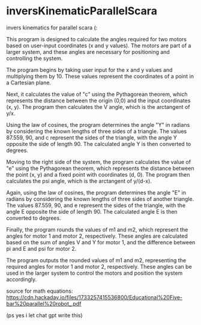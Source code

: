 # inversKinematicParallelScara
invers kinematics for parallel scara (:

This program is designed to calculate the angles required for two motors based on user-input coordinates (x and y values). The motors are part of a larger system, and these angles are necessary for positioning and controlling the system.

The program begins by taking user input for the x and y values and multiplying them by 10. These values represent the coordinates of a point in a Cartesian plane.

Next, it calculates the value of "c" using the Pythagorean theorem, which represents the distance between the origin (0,0) and the input coordinates (x, y). The program then calculates the V angle, which is the arctangent of y/x.

Using the law of cosines, the program determines the angle "Y" in radians by considering the known lengths of three sides of a triangle. The values 87.559, 90, and c represent the sides of the triangle, with the angle Y opposite the side of length 90. The calculated angle Y is then converted to degrees.

Moving to the right side of the system, the program calculates the value of "e" using the Pythagorean theorem, which represents the distance between the point (x, y) and a fixed point with coordinates (d, 0). The program then calculates the psi angle, which is the arctangent of y/(d-x).

Again, using the law of cosines, the program determines the angle "E" in radians by considering the known lengths of three sides of another triangle. The values 87.559, 90, and e represent the sides of the triangle, with the angle E opposite the side of length 90. The calculated angle E is then converted to degrees.

Finally, the program rounds the values of m1 and m2, which represent the angles for motor 1 and motor 2, respectively. These angles are calculated based on the sum of angles V and Y for motor 1, and the difference between pi and E and psi for motor 2.

The program outputs the rounded values of m1 and m2, representing the required angles for motor 1 and motor 2, respectively. These angles can be used in the larger system to control the motors and position the system accordingly.

source for math equations: https://cdn.hackaday.io/files/1733257415536800/Educational%20Five-bar%20parallel%20robot_.pdf

(ps yes i let chat gpt write this)
